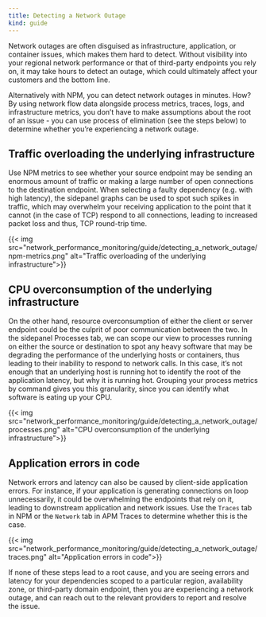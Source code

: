 ```yaml
---
title: Detecting a Network Outage
kind: guide
---
```

Network outages are often disguised as infrastructure, application, or container issues, which makes them hard to detect. Without visibility into your regional network performance or that of third-party endpoints you rely on, it may take hours to detect an outage, which could ultimately affect your customers and the bottom line. 

Alternatively with NPM, you can detect network outages in minutes. How? By using network flow data alongside process metrics, traces, logs, and infrastructure metrics, you don’t have to make assumptions about the root of an issue - you can use process of elimination (see the steps below) to determine whether you’re experiencing a network outage.

## Traffic overloading the underlying infrastructure 

Use NPM metrics to see whether your source endpoint may be sending an enormous amount of traffic or making a large number of open connections to the destination endpoint. When selecting a faulty dependency (e.g. with high latency), the sidepanel graphs can be used to spot such spikes in traffic, which may overwhelm your receiving application to the point that it cannot (in the case of TCP) respond to all connections, leading to increased packet loss and thus, TCP round-trip time. 

{{< img src="network_performance_monitoring/guide/detecting_a_network_outage/npm-metrics.png" alt="Traffic overloading of the underlying infrastructure">}}

## CPU overconsumption of the underlying infrastructure

On the other hand, resource overconsumption of either the client or server endpoint could be the culprit of poor communication between the two. In the sidepanel Processes tab, we can scope our view to processes running on either the source or destination to spot any heavy software that may be degrading the performance of the underlying hosts or containers, thus leading to their inability to respond to network calls. In this case, it’s not enough that an underlying host is running hot to identify the root of the application latency, but why it is running hot. Grouping your process metrics by command gives you this granularity, since you can identify what software is eating up your CPU. 

{{< img src="network_performance_monitoring/guide/detecting_a_network_outage/processes.png" alt="CPU overconsumption of the underlying infrastructure">}}

## Application errors in code

Network errors and latency can also be caused by client-side application errors. For instance, if your application is generating connections on loop unnecessarily, it could be overwhelming the endpoints that rely on it, leading to downstream application and network issues. Use the `Traces` tab in NPM or the `Network` tab in APM Traces to determine whether this is the case.

{{< img src="network_performance_monitoring/guide/detecting_a_network_outage/traces.png" alt="Application errors in code">}}

If none of these steps lead to a root cause, and you are seeing errors and latency for your dependencies scoped to a particular region, availability zone, or third-party domain endpoint, then you are experiencing a network outage, and can reach out to the relevant providers to report and resolve the issue.

